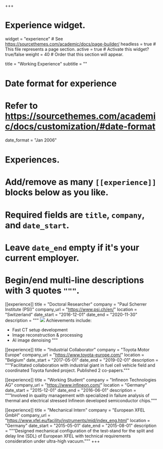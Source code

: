 +++
# Experience widget.
widget = "experience"  # See https://sourcethemes.com/academic/docs/page-builder/
headless = true  # This file represents a page section.
active = true  # Activate this widget? true/false
weight = 40  # Order that this section will appear.

title = "Working Experience"
subtitle = ""

# Date format for experience
#   Refer to https://sourcethemes.com/academic/docs/customization/#date-format
date_format = "Jan 2006"

# Experiences.
#   Add/remove as many `[[experience]]` blocks below as you like.
#   Required fields are `title`, `company`, and `date_start`.
#   Leave `date_end` empty if it's your current employer.
#   Begin/end multi-line descriptions with 3 quotes `"""`.
[[experience]]
  title = "Doctoral Researcher"
  company = "Paul Scherrer Institute (PSI)"
  company_url = "https://www.psi.ch/en/"
  location = "Switzerland"
  date_start = "2016-12-01"
  date_end = "2020-11-30"
  description = """
  ![](http://tiger.web.psi.ch/PSI-Logo_narrow.jpg)
  Achievements include:
  * Fast CT setup development
  * Image reconstruction & processing
  * AI image denoising
  """

[[experience]]
  title = "Industrial Collaborator"
  company = "Toyota Motor Europe"
  company_url = "https://www.toyota-europe.com/"
  location = "Belgium"
  date_start = "2017-05-01"
  date_end = "2019-02-01"
  description = """Facilitated collaboration with industrial giant in fuel cell vehicle field and coordinated Toyota funded project. Published 2 co-papers."""

[[experience]]
  title = "Working Student"
  company = "Infineon Technologies AG"
  company_url = "https://www.infineon.com/"
  location = "Germany"
  date_start = "2015-12-01"
  date_end = "2016-06-01"
  description = """Involved in quality management with specialized in failure analysis of thermal and electrical stressed Infineon developed semiconductor chips."""

[[experience]]
  title = "Mechanical Intern"
  company = "European XFEL GmbH"
  company_url = "https://www.xfel.eu/facility/instruments/mid/index_eng.html"
  location = "Germany"
  date_start = "2015-05-01"
  date_end = "2015-08-01"
  description = """Designed mechanical configuration of the test-stand for the split and delay line (SDL) of European XFEL with technical requirements consideration under ultra-high vacuum."""
+++
